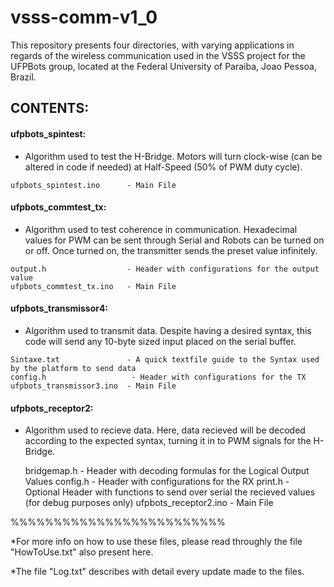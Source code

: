 # vsss-comm-v1_0

This repository presents four directories, with varying applications in regards of the wireless communication used in the VSSS project for the UFPBots group, located at the Federal University of Paraiba, Joao Pessoa, Brazil.

## CONTENTS:


#### ufpbots_spintest:
   - Algorithm used to test the H-Bridge. Motors will turn clock-wise (can be altered in code if needed) at Half-Speed (50% of PWM duty cycle).
   
    ufpbots_spintest.ino      - Main File
#### ufpbots_commtest_tx:
   - Algorithm used to test coherence in communication. Hexadecimal values for PWM can be sent through Serial and Robots can be turned on or off. Once turned on, the transmitter sends the preset value infinitely.
  

    output.h                  - Header with configurations for the output value
    ufpbots_commtest_tx.ino   - Main File
    
#### ufpbots_transmissor4:
   - Algorithm used to transmit data. Despite having a desired syntax, this code will send any 10-byte sized input placed on the serial buffer.
    
    Sintaxe.txt               - A quick textfile guide to the Syntax used by the platform to send data
    config.h	               - Header with configurations for the TX
    ufpbots_transmissor3.ino  - Main File
    
#### ufpbots_receptor2:
  - Algorithm used to recieve data. Here, data recieved will be decoded according to the expected syntax, turning it in to PWM signals for the H-Bridge.
    
    bridgemap.h	            - Header with decoding formulas for the Logical Output Values
    config.h                  - Header with configurations for the RX
    print.h                   - Optional Header with functions to send over serial the recieved values 
                                (for debug purposes only)
    ufpbots_receptor2.ino      - Main File
    
%%%%%%%%%%%%%%%%%%%%%%%%%

*For more info on how to use these files, please read throughly the file "HowToUse.txt" also present here.

*The file "Log.txt" describes with detail every update made to the files.
